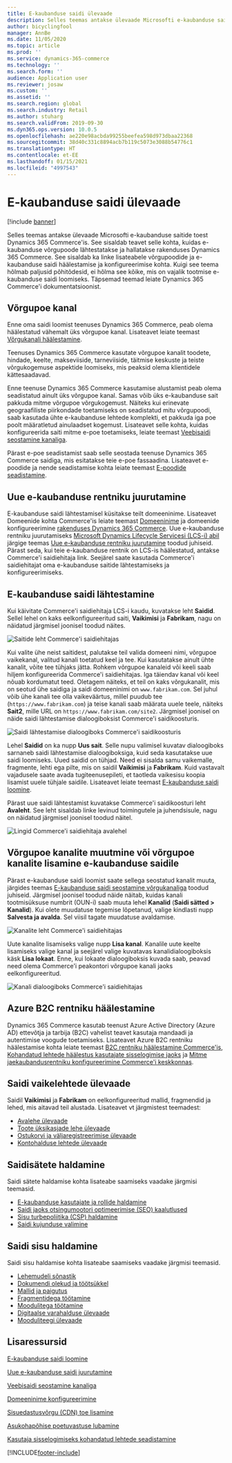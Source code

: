 ```yaml
---
title: E-kaubanduse saidi ülevaade
description: Selles teemas antakse ülevaade Microsofti e-kaubanduse saitide toest Dynamics 365 Commerce'is.
author: bicyclingfool
manager: AnnBe
ms.date: 11/05/2020
ms.topic: article
ms.prod: ''
ms.service: dynamics-365-commerce
ms.technology: ''
ms.search.form: ''
audience: Application user
ms.reviewer: josaw
ms.custom: ''
ms.assetid: ''
ms.search.region: global
ms.search.industry: Retail
ms.author: stuharg
ms.search.validFrom: 2019-09-30
ms.dyn365.ops.version: 10.0.5
ms.openlocfilehash: ae220e98acbda99255beefea598d973dbaa22368
ms.sourcegitcommit: 38d40c331c8894acb7b119c5073e3088b54776c1
ms.translationtype: HT
ms.contentlocale: et-EE
ms.lasthandoff: 01/15/2021
ms.locfileid: "4997543"
---
```

# <a name="e-commerce-site-overview"></a>E-kaubanduse saidi ülevaade

[!include [banner](includes/banner.md)]

Selles teemas antakse ülevaade Microsofti e-kaubanduse saitide toest Dynamics 365 Commerce'is. See sisaldab teavet selle kohta, kuidas e-kaubanduse võrgupoode lähtestatakse ja hallatakse rakenduses Dynamics 365 Commerce. See sisaldab ka linke lisateabele võrgupoodide ja e-kaubanduse saidi häälestamise ja konfigureerimise kohta. Kuigi see teema hõlmab paljusid põhitõdesid, ei hõlma see kõike, mis on vajalik tootmise e-kaubanduse saidi loomiseks. Täpsemad teemad leiate Dynamics 365 Commerce'i dokumentatsioonist.

## <a name="online-store-channel"></a>Võrgupoe kanal

Enne oma saidi loomist teenuses Dynamics 365 Commerce, peab olema häälestatud vähemalt üks võrgupoe kanal. Lisateavet leiate teemast [Võrgukanali häälestamine](channel-setup-online.md). 

Teenuses Dynamics 365 Commerce kasutate võrgupoe kanalit toodete, hindade, keelte, makseviiside, tarneviiside, täitmise keskuste ja teiste võrgukogemuse aspektide loomiseks, mis peaksid olema klientidele kättesaadavad.

Enne teenuse Dynamics 365 Commerce kasutamise alustamist peab olema seadistatud ainult üks võrgupoe kanal. Samas võib üks e-kaubanduse sait pakkuda mitme võrgupoe võrgukogemust. Näiteks kui erinevate geograafiliste piirkondade toetamiseks on seadistatud mitu võrgupoodi, saab kasutada ühte e-kaubanduse lehtede komplekti, et pakkuda iga poe poolt määratletud ainulaadset kogemust. Lisateavet selle kohta, kuidas konfigureerida saiti mitme e-poe toetamiseks, leiate teemast [Veebisaidi seostamine kanaliga](associate-site-online-store.md).

Pärast e-poe seadistamist saab selle seostada teenuse Dynamics 365 Commerce saidiga, mis esitatakse teie e-poe fassaadina. Lisateavet e-poodide ja nende seadistamise kohta leiate teemast [E-poodide seadistamine](https://docs.microsoft.com/dynamics365/unified-operations/retail/online-stores).

## <a name="deploy-a-new-e-commerce-tenant"></a>Uue e-kaubanduse rentniku juurutamine

E-kaubanduse saidi lähtestamisel küsitakse teilt domeeninime. Lisateavet Domeenide kohta Commerce'is leiate teemast [Domeeninime](configure-your-domain-name.md) ja domeenide konfigureerimine [rakenduses Dynamics 365 Commerce](domains-commerce.md). Uue e-kaubanduse rentniku juurutamiseks [Microsoft Dynamics Lifecycle Servicesi (LCS-i) abil](https://docs.microsoft.com/dynamics365/unified-operations/dev-itpro/lifecycle-services/lcs-user-guide) järgige teemas [Uue e-kaubanduse rentniku juurutamine](deploy-ecommerce-site.md) toodud juhiseid. Pärast seda, kui teie e-kaubanduse rentnik on LCS-is häälestatud, antakse Commerce'i saidiehitaja link. Seejärel saate kasutada Commerce'i saidiehitajat oma e-kaubanduse saitide lähtestamiseks ja konfigureerimiseks.

## <a name="initialize-your-e-commerce-site"></a>E-kaubanduse saidi lähtestamine

Kui käivitate Commerce'i saidiehitaja LCS-i kaudu, kuvatakse leht **Saidid**. Sellel lehel on kaks eelkonfigureeritud saiti, **Vaikimisi** ja **Fabrikam**, nagu on näidatud järgmisel joonisel toodud näites.

![Saitide leht Commerce'i saidiehitajas](media/e-commerce-site-01.png)

Kui valite ühe neist saitidest, palutakse teil valida domeeni nimi, võrgupoe vaikekanal, valitud kanali toetatud keel ja tee. Kui kasutatakse ainult ühte kanalit, võite tee tühjaks jätta. Rohkem võrgupoe kanaleid või keeli saab hiljem konfigureerida Commerce'i saidiehitajas. Iga täiendav kanal või keel nõuab kordumatut teed. Oletagem näiteks, et teil on kaks võrgukanalit, mis on seotud ühe saidiga ja saidi domeeninimi on `www.fabrikam.com`. Sel juhul võib ühe kanali tee olla vaikeväärtus, millel puudub tee (`https://www.fabrikam.com`) ja teise kanali saab määrata uuele teele, näiteks **Sait2**, mille URL on `https://www.fabrikam.com/site2`. Järgmisel joonisel on näide saidi lähtestamise dialoogiboksist Commerce'i saidikoosturis.

![Saidi lähtestamise dialoogiboks Commerce'i saidikoosturis](media/e-commerce-site-02.png)

Lehel **Saidid** on ka nupp **Uus sait**. Selle nupu valimisel kuvatav dialoogiboks sarnaneb saidi lähtestamise dialoogiboksiga, kuid seda kasutatakse uue saidi loomiseks. Uued saidid on tühjad. Need ei sisalda samu vaikemalle, fragmente, lehti ega pilte, mis on saidil **Vaikimisi** ja **Fabrikam**. Kuid vastavalt vajadusele saate avada tugiteenusepileti, et taotleda vaikesisu koopia lisamist uuele tühjale saidile. Lisateavet leiate teemast [E-kaubanduse saidi loomine](create-ecommerce-site.md).

Pärast uue saidi lähtestamist kuvatakse Commerce'i saidikoosturi leht **Avaleht**. See leht sisaldab linke levinud toimingutele ja juhendsisule, nagu on näidatud järgmisel joonisel toodud näitel.

![Lingid Commerce'i saidiehitaja avalehel](media/e-commerce-site-03.png)

## <a name="modify-online-store-channels-or-add-online-store-channels-to-an-e-commerce-site"></a>Võrgupoe kanalite muutmine või võrgupoe kanalite lisamine e-kaubanduse saidile

Pärast e-kaubanduse saidi loomist saate sellega seostatud kanalit muuta, järgides teemas [E-kaubanduse saidi seostamine võrgukanaliga](associate-site-online-store.md) toodud juhiseid. Järgmisel joonisel toodud näide näitab, kuidas kanali tootmisüksuse numbrit (OUN-i) saab muuta lehel **Kanalid** (**Saidi sätted \> Kanalid**). Kui olete muudatuse tegemise lõpetanud, valige kindlasti nupp **Salvesta ja avalda**. Sel viisil tagate muudatuse avaldamise.

![Kanalite leht Commerce'i saidiehitajas](media/e-commerce-site-04.png)

Uute kanalite lisamiseks valige nupp **Lisa kanal**. Kanalile uute keelte lisamiseks valige kanal ja seejärel valige kuvatavas kanalidialoogiboksis käsk **Lisa lokaat**. Enne, kui lokaate dialoogiboksis kuvada saab, peavad need olema Commerce'i peakontori võrgupoe kanali jaoks eelkonfigureeritud.

![Kanali dialoogiboks Commerce'i saidiehitajas](media/e-commerce-site-05.png)

## <a name="set-up-an-azure-b2c-tenant"></a>Azure B2C rentniku häälestamine

Dynamics 365 Commerce kasutab teenust Azure Active Directory (Azure AD) ettevõtja ja tarbija (B2C) vahelist teavet kasutaja mandaadi ja autentimise voogude toetamiseks. Lisateavet Azure B2C rentniku häälestamise kohta leiate teemast [B2C rentniku häälestamine Commerce'is](set-up-b2c-tenant.md), [Kohandatud lehtede häälestus kasutajate sisselogimise jaoks](custom-pages-user-logins.md) ja [Mitme jaekaubandusrentniku konfigureerimine Commerce'i keskkonnas](configure-multi-b2c-tenants.md).

## <a name="overview-of-the-default-site-pages"></a>Saidi vaikelehtede ülevaade

Saidil **Vaikimisi** ja **Fabrikam** on eelkonfigureeritud mallid, fragmendid ja lehed, mis aitavad teil alustada. Lisateavet vt järgmistest teemadest:

- [Avalehe ülevaade](quick-tour-home-page.md)
- [Toote üksikasjade lehe ülevaade](quick-tour-pdp.md)
- [Ostukorvi ja väljaregistreerimise ülevaade](quick-tour-cart-checkout.md)
- [Kontohalduse lehtede ülevaade](quick-tour-account-management.md)

## <a name="manage-site-settings"></a>Saidisätete haldamine

Saidi sätete haldamise kohta lisateabe saamiseks vaadake järgmisi teemasid.

- [E-kaubanduse kasutajate ja rollide haldamine](manage-ecommerce-users-roles.md)
- [Saidi jaoks otsingumootori optimeerimise (SEO) kaalutlused](/search-engine-optimization-considerations.md)
- [Sisu turbepoliitika (CSP) haldamine](manage-csp.md)
- [Saidi kujunduse valimine](select-site-theme.md)

## <a name="manage-site-content"></a>Saidi sisu haldamine

Saidi sisu haldamise kohta lisateabe saamiseks vaadake järgmisi teemasid.

- [Lehemudeli sõnastik](page-elements-overview.md)
- [Dokumendi olekud ja töötsükkel](document-states-overview.md)
- [Mallid ja paigutus](templates-layouts-overview.md)
- [Fragmentidega töötamine](work-with-fragments.md)
- [Moodulitega töötamine](work-with-modules.md)
- [Digitaalse varahalduse ülevaade](dam-overview.md)
- [Mooduliteegi ülevaade](starter-kit-overview.md)

## <a name="additional-resources"></a>Lisaressursid

[E-kaubanduse saidi loomine](create-ecommerce-site.md)

[Uue e-kaubanduse saidi juurutamine](deploy-ecommerce-site.md)

[Veebisaidi seostamine kanaliga](associate-site-online-store.md)

[Domeeninime konfigureerimine](configure-your-domain-name.md)

[Sisuedastusvõrgu (CDN) toe lisamine](add-cdn-support.md)

[Asukohapõhise poetuvastuse lubamine](enable-store-detection.md)

[Kasutaja sisselogimiseks kohandatud lehtede seadistamine](custom-pages-user-logins.md)


[!INCLUDE[footer-include](../includes/footer-banner.md)]